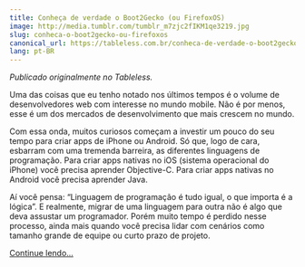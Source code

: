 ```yaml
---
title: Conheça de verdade o Boot2Gecko (ou FirefoxOS)
image: http://media.tumblr.com/tumblr_m7zjc2fIKM1qe3219.jpg
slug: conheca-o-boot2gecko-ou-firefoxos
canonical_url: https://tableless.com.br/conheca-de-verdade-o-boot2gecko-ou-firefoxos/
lang: pt-BR
---
```


_Publicado originalmente no Tableless._

Uma das coisas que eu tenho notado nos últimos tempos é o volume de desenvolvedores web com interesse no mundo mobile. Não é por menos, esse é um dos mercados de desenvolvimento que mais crescem no mundo.

Com essa onda, muitos curiosos começam a investir um pouco do seu tempo para criar apps de iPhone ou Android. Só que, logo de cara, esbarram com uma tremenda barreira, as diferentes linguagens de programação. Para criar apps nativas no iOS (sistema operacional do iPhone) você precisa aprender Objective-C. Para criar apps nativas no Android você precisa aprender Java.

Aí você pensa: “Linguagem de programação é tudo igual, o que importa é a lógica”. E realmente, migrar de uma linguagem para outra não é algo que deva assustar um programador. Porém muito tempo é perdido nesse processo, ainda mais quando você precisa lidar com cenários como tamanho grande de equipe ou curto prazo de projeto.

[Continue lendo…](http://tableless.com.br/conheca-de-verdade-o-boot2gecko-ou-firefoxos/)
